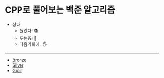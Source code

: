 # CPP로 풀어보는 백준 알고리즘

- 상태
  - 풀었다! 📚
  - 푸는중! 📖
  - 다음기회에.. 🖐

---

- [Bronze](./Bronze)
- [Silver](./Silver)
- [Gold](./Gold)
